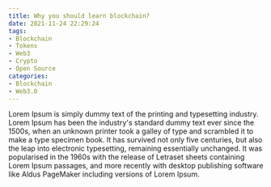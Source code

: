 ```yaml
---
title: Why you should learn blockchain?
date: 2021-11-24 22:29:24
tags:
- Blockchain
- Tokens
- Web3
- Crypto
- Open Source
categories:
- Blockchain
- Web3.0
---
```


Lorem Ipsum is simply dummy text of the printing and typesetting industry. Lorem Ipsum has been the industry's standard dummy text ever since the 1500s, when an unknown printer took a galley of type and scrambled it to make a type specimen book. It has survived not only five centuries, but also the leap into electronic typesetting, remaining essentially unchanged. It was popularised in the 1960s with the release of Letraset sheets containing Lorem Ipsum passages, and more recently with desktop publishing software like Aldus PageMaker including versions of Lorem Ipsum.